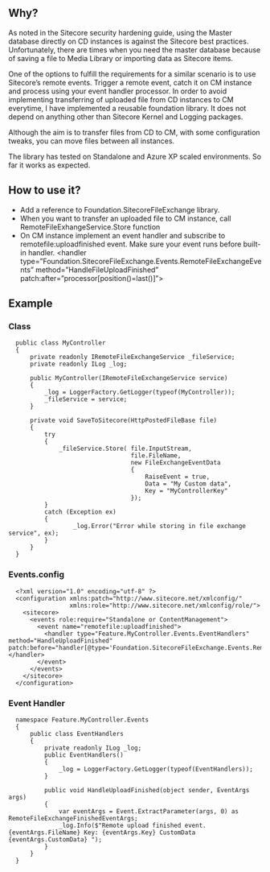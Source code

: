 ## Why?
As noted in the Sitecore security hardening guide, using the Master database directly on CD instances is against the Sitecore best practices. Unfortunately, there are times when you need the master database because of saving a file to Media Library or importing data as Sitecore items.

One of the options to fulfill the requirements for a similar scenario is to use Sitecore’s remote events. Trigger a remote event, catch it on CM instance and process using your event handler processor. In order to avoid implementing transferring of uploaded file from CD instances to CM everytime, I have implemented a reusable foundation library. It does not depend on anything other than Sitecore Kernel and Logging packages.

Although the aim is to transfer files from CD to CM, with some configuration tweaks, you can move files between all instances.

The library has tested on Standalone and Azure XP scaled environments. So far it works as expected.

## How to use it?
* Add a reference to Foundation.SitecoreFileExchange library. 
* When you want to transfer an uploaded file to CM instance, call RemoteFileExhangeService.Store function
* On CM instance implement an event handler and subscribe to remotefile:uploadfinished event. Make sure your event runs before built-in handler.
  <handler type=”Foundation.SitecoreFileExchange.Events.RemoteFileExchangeEvents” method=”HandleFileUploadFinished” patch:after=”processor[position()=last()]”></handler>

## Example

### Class
```
  public class MyController
  { 
      private readonly IRemoteFileExchangeService _fileService;
      private readonly ILog _log;

      public MyController(IRemoteFileExchangeService service)
      {
          _log = LoggerFactory.GetLogger(typeof(MyController));
          _fileService = service;
      }

      private void SaveToSitecore(HttpPostedFileBase file)
      {
          try
          {
              _fileService.Store( file.InputStream,
                                  file.FileName,
                                  new FileExchangeEventData
                                  {
                                      RaiseEvent = true,
                                      Data = "My Custom data",
                                      Key = "MyControllerKey"
                                  });
          }
          catch (Exception ex)
          {
                  _log.Error("Error while storing in file exchange service", ex);
          }       
      }
  }
```
### Events.config
```
  <?xml version="1.0" encoding="utf-8" ?>
  <configuration xmlns:patch="http://www.sitecore.net/xmlconfig/"
                 xmlns:role="http://www.sitecore.net/xmlconfig/role/">
    <sitecore>
      <events role:require="Standalone or ContentManagement">
        <event name="remotefile:uploadfinished">
          <handler type="Feature.MyController.Events.EventHandlers" method="HandleUploadFinished" patch:before="handler[@type='Foundation.SitecoreFileExchange.Events.RemoteFileExchangeEvents']"></handler>
        </event>
      </events>   
    </sitecore>
  </configuration>
```
### Event Handler
```
  namespace Feature.MyController.Events
  {
      public class EventHandlers
      {
          private readonly ILog _log;
          public EventHandlers()
          {
              _log = LoggerFactory.GetLogger(typeof(EventHandlers));
          }

          public void HandleUploadFinished(object sender, EventArgs args)
          {
              var eventArgs = Event.ExtractParameter(args, 0) as RemoteFileExchangeFinishedEventArgs;
              _log.Info($"Remote upload finished event. {eventArgs.FileName} Key: {eventArgs.Key} CustomData {eventArgs.CustomData} ");
          }
      }
  }
  ```
